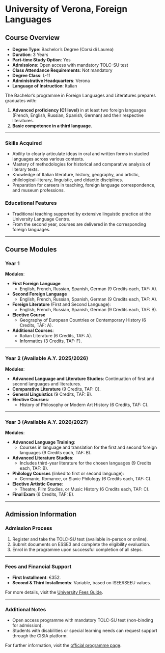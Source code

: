 # University of Verona, Foreign Languages

## Course Overview

- **Degree Type**: Bachelor’s Degree (Corsi di Laurea)  
- **Duration**: 3 Years  
- **Part-time Study Option**: Yes  
- **Admissions**: Open access with mandatory TOLC-SU test  
- **Class Attendance Requirements**: Not mandatory  
- **Degree Class**: L-11  
- **Administrative Headquarters**: Verona  
- **Language of Instruction**: Italian  

The Bachelor’s programme in Foreign Languages and Literatures prepares graduates with:  
1. **Advanced proficiency (C1 level)** in at least two foreign languages (French, English, Russian, Spanish, German) and their respective literatures.  
2. **Basic competence in a third language**.  

---

### Skills Acquired
- Ability to clearly articulate ideas in oral and written forms in studied languages across various contexts.  
- Mastery of methodologies for historical and comparative analysis of literary texts.  
- Knowledge of Italian literature, history, geography, and artistic, philological-literary, linguistic, and didactic disciplines.  
- Preparation for careers in teaching, foreign language correspondence, and museum professions.  

### Educational Features  
- Traditional teaching supported by extensive linguistic practice at the University Language Centre.  
- From the second year, courses are delivered in the corresponding foreign languages.  

---

## Course Modules

### Year 1
**Modules**:  
- **First Foreign Language**  
  - English, French, Russian, Spanish, German (9 Credits each, TAF: A).  
- **Second Foreign Language**  
  - English, French, Russian, Spanish, German (9 Credits each, TAF: A).  
- **Foreign Literature** (First and Second Language):  
  - English, French, Russian, Spanish, German (9 Credits each, TAF: B).  
- **Elective Course**  
  - Geography of European Countries or Contemporary History (6 Credits, TAF: A).  
- **Additional Courses**:  
  - Italian Literature (6 Credits, TAF: A).  
  - Informatics (3 Credits, TAF: F).  

---

### Year 2 (Available A.Y. 2025/2026)
**Modules**:  
- **Advanced Language and Literature Studies**: Continuation of first and second languages and literatures.  
- **Comparative Literature** (9 Credits, TAF: C).  
- **General Linguistics** (9 Credits, TAF: B).  
- **Elective Courses**:  
  - History of Philosophy or Modern Art History (6 Credits, TAF: C).  

---

### Year 3 (Available A.Y. 2026/2027)  
**Modules**:  
- **Advanced Language Training**:  
  - Courses in language and translation for the first and second foreign languages (9 Credits each, TAF: B).  
- **Advanced Literature Studies**:  
  - Includes third-year literature for the chosen languages (9 Credits each, TAF: B).  
- **Philology Courses** (linked to first or second language):  
  - Germanic, Romance, or Slavic Philology (6 Credits each, TAF: C).  
- **Elective Artistic Course**:  
  - Theatre, Film Studies, or Music History (6 Credits each, TAF: C).  
- **Final Exam** (6 Credits, TAF: E).  

---

## Admission Information

### Admission Process
1. Register and take the TOLC-SU test (available in-person or online).  
2. Submit documents on ESSE3 and complete the eligibility evaluation.  
3. Enrol in the programme upon successful completion of all steps.  

---

### Fees and Financial Support
- **First Installment**: €352.  
- **Second & Third Installments**: Variable, based on ISEE/ISEEU values.  

For more details, visit the [University Fees Guide](https://www.example.com).  

---

### Additional Notes 
- Open access programme with mandatory TOLC-SU test (non-binding for admission).  
- Students with disabilities or special learning needs can request support through the CISIA platform.  

For further information, visit the [official programme page](https://www.univr.it).  